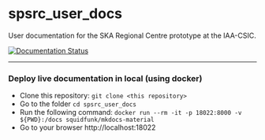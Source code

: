 # spsrc_user_docs
User documentation for the SKA Regional Centre prototype at the IAA-CSIC. 

[![Documentation Status](https://readthedocs.org/projects/spsrc-user-docs/badge/?version=latest)](https://spsrc-user-docs.readthedocs.io/en/latest/?badge=latest)

<HR>

### Deploy live documentation in local (using docker)

- Clone this repository: ``git clone <this repository>``
- Go to the folder ``cd spsrc_user_docs``
- Run the following command: ``docker run --rm -it -p 18022:8000 -v ${PWD}:/docs squidfunk/mkdocs-material``
- Go to your browser http://localhost:18022 


